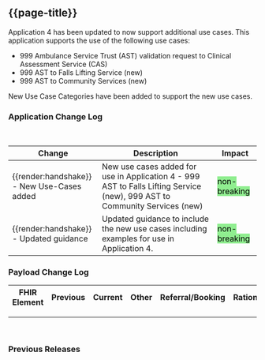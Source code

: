 
## {{page-title}}

Application 4 has been updated to now support additional use cases. This application supports the use of the following use cases:

* 999 Ambulance Service Trust (AST) validation request to Clinical Assessment Service (CAS)
* 999 AST to Falls Lifting Service (new)
* 999 AST to Community Services (new)


New Use Case Categories have been added to support the new use cases. 

### Application Change Log


<br>


| Change                                    | Description                                     | Impact                                                                  | 
|-------------------------------------------|-------------------------------------------------|-------------------------------------------------------------------------|
| <div class="imgHandshake">{{render:handshake}}</div> - New Use-Cases added   | New  use cases added for use in Application 4 - 999 AST to Falls Lifting Service (new), 999 AST to Community Services (new) |  <mark style="background-color: LightGreen">non-breaking</mark>  |
| <div class="imgHandshake">{{render:handshake}}</div> - Updated guidance  | Updated guidance to include the new use cases including examples for use in Application 4. |  <mark style="background-color: LightGreen">non-breaking</mark>  |

### Payload Change Log


| FHIR Element                                         | Previous | Current    | Other   | Referral/Booking | Rationale                                                                                       |  Impact  |
|------------------------------------------------------|----------|------------|---------|------------------|-------------------------------------------------------------------------------------------------|----------|


<hr>
<br>

### Previous Releases